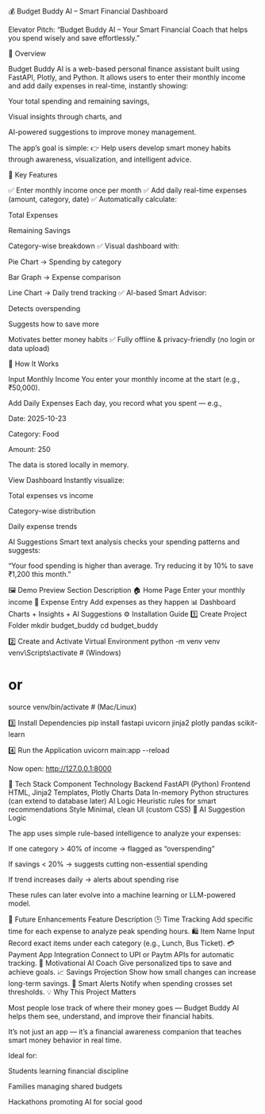 💰 Budget Buddy AI – Smart Financial Dashboard

Elevator Pitch:
“Budget Buddy AI – Your Smart Financial Coach that helps you spend wisely and save effortlessly.”

🧠 Overview

Budget Buddy AI is a web-based personal finance assistant built using FastAPI, Plotly, and Python.
It allows users to enter their monthly income and add daily expenses in real-time, instantly showing:

Your total spending and remaining savings,

Visual insights through charts, and

AI-powered suggestions to improve money management.

The app’s goal is simple:
👉 Help users develop smart money habits through awareness, visualization, and intelligent advice.

🎯 Key Features

✅ Enter monthly income once per month
✅ Add daily real-time expenses (amount, category, date)
✅ Automatically calculate:

Total Expenses

Remaining Savings

Category-wise breakdown
✅ Visual dashboard with:

Pie Chart → Spending by category

Bar Graph → Expense comparison

Line Chart → Daily trend tracking
✅ AI-based Smart Advisor:

Detects overspending

Suggests how to save more

Motivates better money habits
✅ Fully offline & privacy-friendly (no login or data upload)

🧩 How It Works

Input Monthly Income
You enter your monthly income at the start (e.g., ₹50,000).

Add Daily Expenses
Each day, you record what you spent — e.g.,

Date: 2025-10-23

Category: Food

Amount: 250

The data is stored locally in memory.

View Dashboard
Instantly visualize:

Total expenses vs income

Category-wise distribution

Daily expense trends

AI Suggestions
Smart text analysis checks your spending patterns and suggests:

“Your food spending is higher than average. Try reducing it by 10% to save ₹1,200 this month.”

🖼️ Demo Preview
Section	Description
🏠 Home Page	Enter your monthly income
🧾 Expense Entry	Add expenses as they happen
📊 Dashboard	Charts + Insights + AI Suggestions
⚙️ Installation Guide
1️⃣ Create Project Folder
mkdir budget_buddy
cd budget_buddy

2️⃣ Create and Activate Virtual Environment
python -m venv venv
venv\Scripts\activate    # (Windows)
# or
source venv/bin/activate # (Mac/Linux)

3️⃣ Install Dependencies
pip install fastapi uvicorn jinja2 plotly pandas scikit-learn

4️⃣ Run the Application
uvicorn main:app --reload


Now open: http://127.0.0.1:8000

🧰 Tech Stack
Component	Technology
Backend	FastAPI (Python)
Frontend	HTML, Jinja2 Templates, Plotly Charts
Data	In-memory Python structures (can extend to database later)
AI Logic	Heuristic rules for smart recommendations
Style	Minimal, clean UI (custom CSS)
🧠 AI Suggestion Logic

The app uses simple rule-based intelligence to analyze your expenses:

If one category > 40% of income → flagged as “overspending”

If savings < 20% → suggests cutting non-essential spending

If trend increases daily → alerts about spending rise

These rules can later evolve into a machine learning or LLM-powered model.

🌱 Future Enhancements
Feature	Description
🕒 Time Tracking	Add specific time for each expense to analyze peak spending hours.
🛍️ Item Name Input	Record exact items under each category (e.g., Lunch, Bus Ticket).
💳 Payment App Integration	Connect to UPI or Paytm APIs for automatic tracking.
💬 Motivational AI Coach	Give personalized tips to save and achieve goals.
📈 Savings Projection	Show how small changes can increase long-term savings.
🔔 Smart Alerts	Notify when spending crosses set thresholds.
💡 Why This Project Matters

Most people lose track of where their money goes —
Budget Buddy AI helps them see, understand, and improve their financial habits.

It’s not just an app — it’s a financial awareness companion that teaches smart money behavior in real time.

Ideal for:

Students learning financial discipline

Families managing shared budgets

Hackathons promoting AI for social good